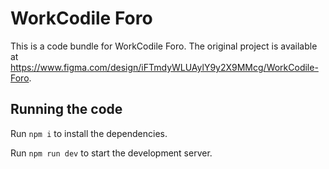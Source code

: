 
  # WorkCodile Foro

  This is a code bundle for WorkCodile Foro. The original project is available at https://www.figma.com/design/iFTmdyWLUAylY9y2X9MMcg/WorkCodile-Foro.

  ## Running the code

  Run `npm i` to install the dependencies.

  Run `npm run dev` to start the development server.
  